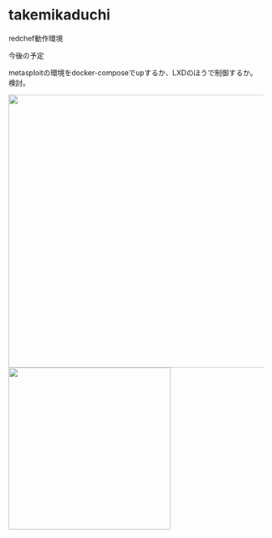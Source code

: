 # takemikaduchi



redchef動作環境


今後の予定

metasploitの環境をdocker-composeでupするか、LXDのほうで制御するか。検討。

<img src="https://user-images.githubusercontent.com/49779282/208006277-df977bae-6e84-4607-af26-940085f6c271.png" width="540">

<img src="https://user-images.githubusercontent.com/49779282/208006077-37289536-3148-48ee-9594-8a8dc29feae3.jpg" width="320">

